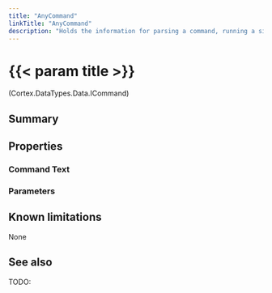 ```yaml
---
title: "AnyCommand"
linkTitle: "AnyCommand"
description: "Holds the information for parsing a command, running a single query and non query command on a data source."
---
```


# {{< param title >}}

<p class="namespace">(Cortex.DataTypes.Data.ICommand)</p>

## Summary

## Properties

### Command Text

### Parameters

## Known limitations

None

## See also

TODO:
